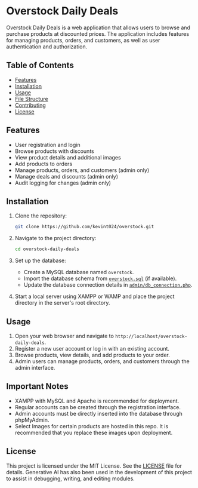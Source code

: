 # Overstock Daily Deals

Overstock Daily Deals is a web application that allows users to browse and purchase products at discounted prices. The application includes features for managing products, orders, and customers, as well as user authentication and authorization.

## Table of Contents

- [Features](#features)
- [Installation](#installation)
- [Usage](#usage)
- [File Structure](#file-structure)
- [Contributing](#contributing)
- [License](#license)

## Features

- User registration and login
- Browse products with discounts
- View product details and additional images
- Add products to orders
- Manage products, orders, and customers (admin only)
- Manage deals and discounts (admin only)
- Audit logging for changes (admin only)

## Installation

1. Clone the repository:
    ```sh
    git clone https://github.com/kevint024/overstock.git
    ```
2. Navigate to the project directory:
    ```sh
    cd overstock-daily-deals
    ```
3. Set up the database:
    - Create a MySQL database named `overstock`.
    - Import the database schema from [`overstock.sql`](overstock.sql) (if available).
    - Update the database connection details in [`admin/db_connection.php`](admin/db_connection.php).

4. Start a local server using XAMPP or WAMP and place the project directory in the server's root directory.

## Usage

1. Open your web browser and navigate to `http://localhost/overstock-daily-deals`.
2. Register a new user account or log in with an existing account.
3. Browse products, view details, and add products to your order.
4. Admin users can manage products, orders, and customers through the admin interface.

## Important Notes

- XAMPP with MySQL and Apache is recommended for deployment.
- Regular accounts can be created through the registration interface.
- Admin accounts must be directly inserted into the database through phpMyAdmin.
- Select Images for certain products are hosted in this repo. It is recommended that you replace these images upon deployment.


## License

This project is licensed under the MIT License. See the [LICENSE](LICENSE) file for details. Generative AI has also been used in the development of this project to assist in debugging, writing, and editing modules.
